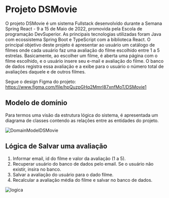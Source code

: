 # Projeto DSMovie

O projeto DSMovie é um sistema Fullstack desenvolvido durante a Semana Spring React - 9 a 15 de Maio de 2022, promovida pela Escola de programação DevSuperior.
As principais tecnologias utilizadas foram Java com ecossistema Spring Boot e TypeScript com a biblioteca React. O principal objetivo deste projeto é apresentar
ao usuário um catálogo de filmes onde cada usuário faz uma avaliação do filme escolhido entre 1 a 5 estrelas. Basicamente, ao escolher um filme, é aberta uma página 
com o filme escolhido, e o usuário insere seu e-mail e avaliação do filme. O banco de dados registra essa avaliação e a exibe para o usuário o número total de avaliações daquele e de outros filmes.

Segue o design Figma do projeto: 
https://www.figma.com/file/hpQuzpGHq2MmrI87xnfMoT/DSMovie1

## Modelo de domínio

Para termos uma visão da estrutura lógica do sistema, é apresentada um diagrama de classes contendo as relações entre as entidades do projeto.

![DomainModelDSMovie](https://github.com/rodrock95/dsmovie/assets/79290866/4b4f3728-b965-4ca3-9988-610687cc78c2)

## Lógica de Salvar uma avaliação

1. Informar email, id do filme e valor da avaliação (1 a 5).
2. Recuperar usuário do banco de dados pelo email. Se o usuário não existir, insira no banco.
3. Salvar a avaliação do usuário para o dado filme.
4. Recalcular a avaliação média do filme e salvar no banco de dados.

![logica](https://github.com/rodrock95/dsmovie/assets/79290866/ae0df225-9937-42d8-8853-ef82ada611a6)



